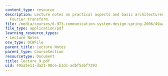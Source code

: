 ```yaml
---
content_type: resource
description: Lecture notes on practical aspects and basic architectures of the fast
  Fourier transform.
file: /media/courses/6-973-communication-system-design-spring-2006/49aa5e11da2190ceb1dcadbf5abf7393_lecture_9.pdf
file_type: application/pdf
learning_resource_types:
- Lecture Notes
ocw_type: OCWFile
parent_title: Lecture Notes
parent_type: CourseSection
resourcetype: Document
title: lecture_9.pdf
uid: 49aa5e11-da21-90ce-b1dc-adbf5abf7393
---
```

